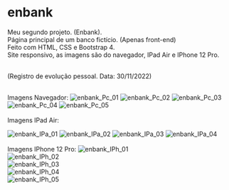 # enbank <br>
Meu segundo projeto. (Enbank). <br>
Página principal de um banco fictício. (Apenas front-end) <br>
Feito com HTML, CSS e Bootstrap 4. <br>
Site responsivo, as imagens são do navegador, IPad Air e IPhone 12 Pro. <br> <br>

(Registro de evolução pessoal. Data: 30/11/2022) <br> <br>

Imagens Navegador:
![enbank_Pc_01](https://user-images.githubusercontent.com/57958764/205438703-f0c69c75-2fa0-4007-a606-d72cbefd6c5f.png)
![enbank_Pc_02](https://user-images.githubusercontent.com/57958764/205438706-76076dad-a5b2-4f4b-a1fa-df544c279ec5.png)
![enbank_Pc_03](https://user-images.githubusercontent.com/57958764/205438708-1571216e-b565-4383-913f-d8136295b13e.png)
![enbank_Pc_04](https://user-images.githubusercontent.com/57958764/205438714-af8d7306-51b3-46af-b184-10fcd43a5b66.png)
![enbank_Pc_05](https://user-images.githubusercontent.com/57958764/205438716-b0b4a5b2-707f-4e5f-998a-183be4f53fd2.png)
<br> <br>
Imagens IPad Air:

![enbank_IPa_01](https://user-images.githubusercontent.com/57958764/205438769-9fc807a6-5b9f-41d6-898e-91741a5878b9.png)
![enbank_IPa_02](https://user-images.githubusercontent.com/57958764/205438773-ddf04ab9-af53-4ad8-b1cb-ebeee1e289e8.png)
![enbank_IPa_03](https://user-images.githubusercontent.com/57958764/205438775-9c249192-267c-4618-8b14-7692536481d7.png)
![enbank_IPa_04](https://user-images.githubusercontent.com/57958764/205438777-187c60d3-26dd-4819-9542-ec57e7af3036.png)
<br> <br>
Imagens IPhone 12 Pro:
![enbank_IPh_01](https://user-images.githubusercontent.com/57958764/205438793-11accdc0-73af-45d1-ba8a-807d7a857d8c.png) <br>
![enbank_IPh_02](https://user-images.githubusercontent.com/57958764/205438797-27ed9aed-e2ee-471c-a499-2c927eb879ca.png) <br>
![enbank_IPh_03](https://user-images.githubusercontent.com/57958764/205438798-e9a0b245-27d5-4f2a-bea5-df5a4ac44eec.png) <br>
![enbank_IPh_04](https://user-images.githubusercontent.com/57958764/205438800-e923eae9-be96-4e8a-9bb2-72ddf52e62a8.png) <br>
![enbank_IPh_05](https://user-images.githubusercontent.com/57958764/205438804-90c6220c-fb28-4c3e-9f45-630dfe6a43c3.png)
